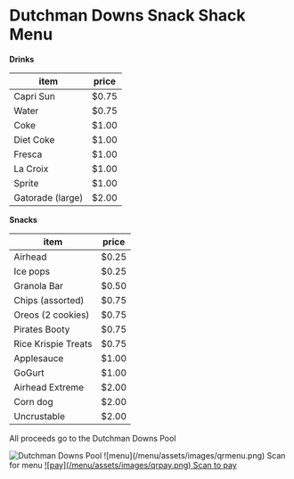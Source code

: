 # Dutchman Downs Snack Shack Menu

**Drinks**

| item                | price |
|---------------------|-------|
| Capri Sun           | $0.75 |
| Water	              | $0.75 |
| Coke                | $1.00 |
| Diet Coke           | $1.00 |
| Fresca              | $1.00 |
| La Croix            | $1.00 |
| Sprite              | $1.00 |
| Gatorade (large)    | $2.00 |

**Snacks**

| item                | price |
|---------------------|-------|
| Airhead             | $0.25 |
| Ice pops            | $0.25 |
| Granola Bar         | $0.50 |
| Chips (assorted)    | $0.75 |
| Oreos (2 cookies)   | $0.75 |
| Pirates Booty       | $0.75 |
| Rice Krispie Treats | $0.75 |
| Applesauce          | $1.00 |
| GoGurt              | $1.00 |
| Airhead Extreme     | $2.00 |
| Corn dog            | $2.00 |
| Uncrustable         | $2.00 |

All proceeds go to the Dutchman Downs Pool

<img class="logo" src="/menu/assets/images/dolphin_noyear.png" alt="Dutchman Downs Pool">

<span class="qrcontainer">
    <span class="qrcode qrmenu">
        ![menu](/menu/assets/images/qrmenu.png)
        <span class="qrlabel">Scan for menu</span>
    </span>
    <a rel="noreferrer" href="https://venmo.com/u/ddsnackshack">
        <span class="qrcode qrpay">
            ![pay](/menu/assets/images/qrpay.png)
            <span class="qrlabel">Scan to pay</span>
        </span>
    </a>
</span>

